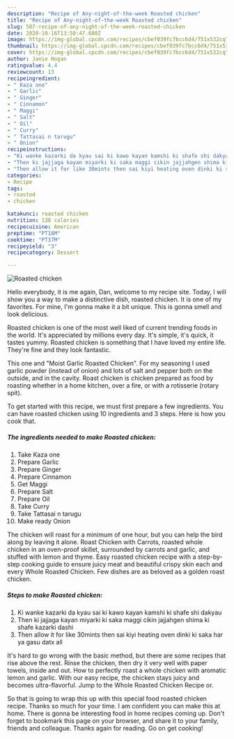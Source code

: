 ```yaml
---
description: "Recipe of Any-night-of-the-week Roasted chicken"
title: "Recipe of Any-night-of-the-week Roasted chicken"
slug: 507-recipe-of-any-night-of-the-week-roasted-chicken
date: 2020-10-16T13:50:47.680Z
image: https://img-global.cpcdn.com/recipes/cbef039fc7bcc6d4/751x532cq70/roasted-chicken-recipe-main-photo.jpg
thumbnail: https://img-global.cpcdn.com/recipes/cbef039fc7bcc6d4/751x532cq70/roasted-chicken-recipe-main-photo.jpg
cover: https://img-global.cpcdn.com/recipes/cbef039fc7bcc6d4/751x532cq70/roasted-chicken-recipe-main-photo.jpg
author: Janie Hogan
ratingvalue: 4.4
reviewcount: 13
recipeingredient:
- " Kaza one"
- " Garlic"
- " Ginger"
- " Cinnamon"
- " Maggi"
- " Salt"
- " Oil"
- " Curry"
- " Tattasai n tarugu"
- " Onion"
recipeinstructions:
- "Ki wanke kazarki da kyau sai ki kawo kayan kamshi ki shafe shi dakyau"
- "Then ki jajjaga kayan miyarki ki saka maggi cikin jajjahgen shima ki shafe kazarki dashi"
- "Then allow it for like 30mints then sai kiyi heating oven dinki ki saka har ya gasu datx all"
categories:
- Recipe
tags:
- roasted
- chicken

katakunci: roasted chicken 
nutrition: 138 calories
recipecuisine: American
preptime: "PT18M"
cooktime: "PT37M"
recipeyield: "3"
recipecategory: Dessert

---
```



![Roasted chicken](https://img-global.cpcdn.com/recipes/cbef039fc7bcc6d4/751x532cq70/roasted-chicken-recipe-main-photo.jpg)

Hello everybody, it is me again, Dan, welcome to my recipe site. Today, I will show you a way to make a distinctive dish, roasted chicken. It is one of my favorites. For mine, I'm gonna make it a bit unique. This is gonna smell and look delicious.

Roasted chicken is one of the most well liked of current trending foods in the world. It's appreciated by millions every day. It's simple, it's quick, it tastes yummy. Roasted chicken is something that I have loved my entire life. They're fine and they look fantastic.

This one and &#34;Moist Garlic Roasted Chicken&#34;. For my seasoning I used garlic powder (instead of onion) and lots of salt and pepper both on the outside, and in the cavity. Roast chicken is chicken prepared as food by roasting whether in a home kitchen, over a fire, or with a rotisserie (rotary spit).


To get started with this recipe, we must first prepare a few ingredients. You can have roasted chicken using 10 ingredients and 3 steps. Here is how you cook that.

<!--inarticleads1-->

##### The ingredients needed to make Roasted chicken:

1. Take  Kaza one
1. Prepare  Garlic
1. Prepare  Ginger
1. Prepare  Cinnamon
1. Get  Maggi
1. Prepare  Salt
1. Prepare  Oil
1. Take  Curry
1. Take  Tattasai n tarugu
1. Make ready  Onion


The chicken will roast for a minimum of one hour, but you can help the bird along by leaving it alone. Roast Chicken with Carrots, roasted whole chicken in an oven-proof skillet, surrounded by carrots and garlic, and stuffed with lemon and thyme. Easy roasted chicken recipe with a step-by-step cooking guide to ensure juicy meat and beautiful crispy skin each and every Whole Roasted Chicken. Few dishes are as beloved as a golden roast chicken. 

<!--inarticleads2-->

##### Steps to make Roasted chicken:

1. Ki wanke kazarki da kyau sai ki kawo kayan kamshi ki shafe shi dakyau
1. Then ki jajjaga kayan miyarki ki saka maggi cikin jajjahgen shima ki shafe kazarki dashi
1. Then allow it for like 30mints then sai kiyi heating oven dinki ki saka har ya gasu datx all


It&#39;s hard to go wrong with the basic method, but there are some recipes that rise above the rest. Rinse the chicken, then dry it very well with paper towels, inside and out. How to perfectly roast a whole chicken with aromatic lemon and garlic. With our easy recipe, the chicken stays juicy and becomes ultra-flavorful. Jump to the Whole Roasted Chicken Recipe or. 

So that is going to wrap this up with this special food roasted chicken recipe. Thanks so much for your time. I am confident you can make this at home. There is gonna be interesting food in home recipes coming up. Don't forget to bookmark this page on your browser, and share it to your family, friends and colleague. Thanks again for reading. Go on get cooking!
